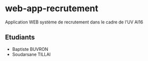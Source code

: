 # web-app-recrutement
Application WEB système de recrutement dans le cadre de l'UV AI16

## Etudiants
- Baptiste BUVRON
- Soudarsane TILLAI
